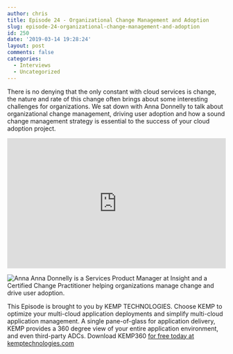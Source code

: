 ```yaml
---
author: chris
title: Episode 24 - Organizational Change Management and Adoption
slug: episode-24-organizational-change-management-and-adoption
id: 250
date: '2019-03-14 19:28:24'
layout: post
comments: false
categories:
  - Interviews
  - Uncategorized
---
```


There is no denying that the only constant with cloud services is change, the nature and rate of this change often brings about some interesting challenges for organizations. We sat down with Anna Donnelly to talk about organizational change management, driving user adoption and how a sound change management strategy is essential to the success of your cloud adoption project.

<iframe width="100%" height="300" scrolling="no" frameborder="no" allow="autoplay" src="https://w.soundcloud.com/player/?url=https%3A//api.soundcloud.com/tracks/590039598&color=%23ff5500&auto_play=false&hide_related=false&show_comments=true&show_user=true&show_reposts=false&show_teaser=true&visual=true"></iframe>


![Anna](http://thearchitects.cloud/wp-content/uploads/2019/03/anna_d-150x150.jpg) Anna Donnelly is a Services Product Manager at Insight and a Certified Change Practitioner helping organizations manage change and drive user adoption.

This Episode is brought to you by KEMP TECHNOLOGIES. Choose KEMP to optimize your multi-cloud application deployments and simplify multi-cloud application management. A single pane-of-glass for application delivery, KEMP provides a 360 degree view of your entire application environment, and even third-party ADCs. Download KEMP360 [for free today at kemptechnologies.com](https://kempte.ch/2MYXjew)
